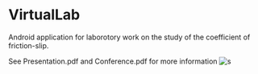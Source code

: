 # VirtualLab
Android application for laborotory work on the study of the coefficient of friction-slip. 

See Presentation.pdf and Conference.pdf for more information
![s](https://user-images.githubusercontent.com/29771835/116832285-1ab26680-abbd-11eb-9826-0a9c4f68a0db.PNG)
